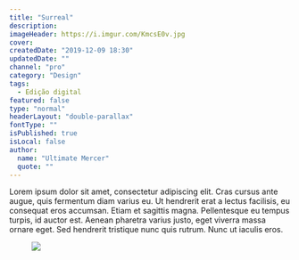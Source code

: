 ```yaml
---
title: "Surreal"
description:
imageHeader: https://i.imgur.com/KmcsE0v.jpg
cover:
createdDate: "2019-12-09 18:30"
updatedDate: ""
channel: "pro"
category: "Design"
tags:
  - Edição digital
featured: false
type: "normal"
headerLayout: "double-parallax"
fontType: ""
isPublished: true
isLocal: false
author:
  name: "Ultimate Mercer"
  quote: ""
---
```


Lorem ipsum dolor sit amet, consectetur adipiscing elit. Cras cursus ante augue, quis fermentum diam varius eu. Ut hendrerit erat a lectus facilisis, eu consequat eros accumsan. Etiam et sagittis magna. Pellentesque eu tempus turpis, id auctor est. Aenean pharetra varius justo, eget viverra massa ornare eget. Sed hendrerit tristique nunc quis rutrum. Nunc ut iaculis eros.

<figure>
<img src="https://i.imgur.com/KmcsE0v.jpg" class="img-fluid mx-auto d-block">
</figure>
